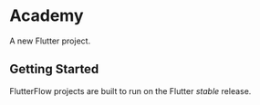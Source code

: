 # Academy

A new Flutter project.

## Getting Started

FlutterFlow projects are built to run on the Flutter _stable_ release.
